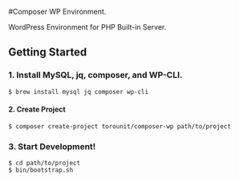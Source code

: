 #Composer WP Environment.

WordPress Environment for PHP Built-in Server.

## Getting Started

### 1. Install MySQL, jq, composer, and WP-CLI.

```
$ brew install mysql jq composer wp-cli
```
#### 2. Create Project

```
$ composer create-project torounit/composer-wp path/to/project
```

### 3. Start Development!

```
$ cd path/to/project
$ bin/bootstrap.sh
```

